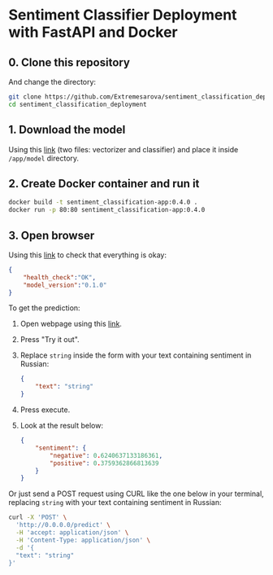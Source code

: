 # Sentiment Classifier Deployment with FastAPI and Docker

## 0. Clone this repository

And change the directory:

```bash
git clone https://github.com/Extremesarova/sentiment_classification_deployment.git
cd sentiment_classification_deployment
```

## 1. Download the model

Using this [link](https://disk.yandex.ru/d/ATF-ZX3ERWBu6Q) (two files: vectorizer and classifier) and place it inside `/app/model` directory.

## 2. Create Docker container and run it

```bash
docker build -t sentiment_classification-app:0.4.0 .
docker run -p 80:80 sentiment_classification-app:0.4.0
```

## 3. Open browser

Using this [link](http://localhost) to check that everything is okay:

```json
{
    "health_check":"OK", 
    "model_version":"0.1.0"
}
```

To get the prediction:

1. Open webpage using this [link](http://localhost/docs#/default/predict_predict_post).
2. Press "Try it out".
3. Replace `string` inside the form with your text containing sentiment in Russian:

    ```json
    {
        "text": "string"
    }
    ```

4. Press execute.
5. Look at the result below:

    ```json
    {
        "sentiment": {
            "negative": 0.6240637133186361,
            "positive": 0.3759362866813639
        }
    }
    ```

Or just send a POST request using CURL like the one below in your terminal, replacing `string` with your text containing sentiment in Russian:

```bash
curl -X 'POST' \
  'http://0.0.0.0/predict' \
  -H 'accept: application/json' \
  -H 'Content-Type: application/json' \
  -d '{
  "text": "string"
}'
```
